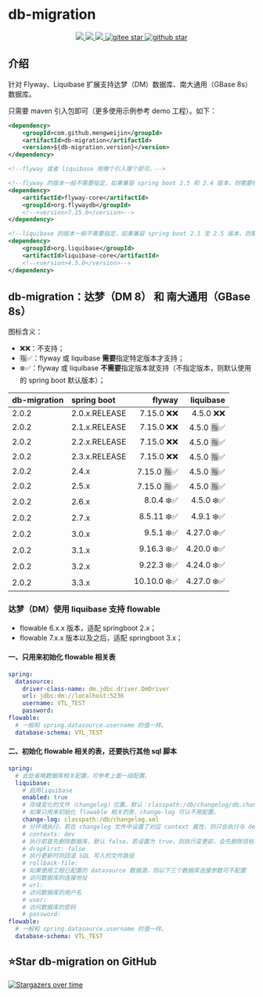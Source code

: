 # db-migration
<p align="center">
    <a target="_blank" href="https://search.maven.org/search?q=g:%22com.github.mengweijin%22%20AND%20a:%22db-migration%22">
        <img src="https://img.shields.io/maven-central/v/com.github.mengweijin/db-migration?label=db-migration&color=blue" />
    </a>
	<a target="_blank" href="https://github.com/mengweijin/db-migration/blob/master/LICENSE">
		<img src="https://img.shields.io/badge/license-Apache2.0-blue.svg" />
	</a>
	<a target="_blank" href="https://www.oracle.com/technetwork/java/javase/downloads/index.html">
		<img src="https://img.shields.io/badge/JDK-8+-green.svg" />
	</a>
	<a target="_blank" href="https://gitee.com/mengweijin/db-migration/stargazers">
		<img src="https://gitee.com/mengweijin/db-migration/badge/star.svg?theme=dark" alt='gitee star'/>
	</a>
	<a target="_blank" href='https://github.com/mengweijin/db-migration'>
		<img src="https://img.shields.io/github/stars/mengweijin/db-migration.svg?style=social" alt="github star"/>
	</a>
</p>

## 介绍
针对 Flyway、Liquibase 扩展支持达梦（DM）数据库、南大通用（GBase 8s）数据库。

只需要 maven 引入包即可（更多使用示例参考 demo 工程）。如下：

```xml
<dependency>
    <groupId>com.github.mengweijin</groupId>
    <artifactId>db-migration</artifactId>
    <version>${db-migration.version}</version>
</dependency>

<!--flyway 或者 liquibase 用哪个引入哪个即可。-->

<!--flyway 的版本一般不需要指定，如果兼容 spring boot 2.5 和 2.4 版本，则需要明确指定为 7.15.0 版本。-->
<dependency>
    <artifactId>flyway-core</artifactId>
    <groupId>org.flywaydb</groupId>
    <!--<version>7.15.0</version>-->
</dependency>

<!--liquibase 的版本一般不需要指定，如果兼容 spring boot 2.1 至 2.5 版本，则需要明确指定为 4.5.0 版本。-->
<dependency>
    <groupId>org.liquibase</groupId>
    <artifactId>liquibase-core</artifactId>
    <!--<version>4.5.0</version>-->
</dependency>
```

## db-migration：达梦（DM 8） 和 南大通用（GBase 8s）

图标含义：

* ❌❌：不支持；
* 🈯✅：flyway 或 liquibase **需要**指定特定版本才支持；
* ❄️✅：flyway 或 liquibase **不需要**指定版本就支持（不指定版本，则默认使用的 spring boot 默认版本）；

| db-migration | spring boot   |      flyway |  liquibase |
|:-------------|:--------------|------------:|-----------:|
| 2.0.2        | 2.0.x.RELEASE |   7.15.0 ❌❌ |   4.5.0 ❌❌ |
| 2.0.2        | 2.1.x.RELEASE |   7.15.0 ❌❌ |  4.5.0 🈯✅ |
| 2.0.2        | 2.2.x.RELEASE |   7.15.0 ❌❌ |  4.5.0 🈯✅ |
| 2.0.2        | 2.3.x.RELEASE |   7.15.0 ❌❌ |  4.5.0 🈯✅ |
| 2.0.2        | 2.4.x         |  7.15.0 🈯✅ |  4.5.0 🈯✅ |
| 2.0.2        | 2.5.x         |  7.15.0 🈯✅ |  4.5.0 🈯✅ |
| 2.0.2        | 2.6.x         |   8.0.4 ❄️✅ |  4.5.0 ❄️✅ |
| 2.0.2        | 2.7.x         |  8.5.11 ❄️✅ |  4.9.1 ❄️✅ |
| 2.0.2        | 3.0.x         |   9.5.1 ❄️✅ | 4.27.0 ❄️✅ |
| 2.0.2        | 3.1.x         |  9.16.3 ❄️✅ | 4.20.0 ❄️✅ |
| 2.0.2        | 3.2.x         |  9.22.3 ❄️✅ | 4.24.0 ❄️✅ |
| 2.0.2        | 3.3.x         | 10.10.0 ❄️✅ | 4.27.0 ❄️✅ |

### 达梦（DM）使用 liquibase 支持 flowable

* flowable 6.x.x 版本，适配 springboot 2.x；
* flowable 7.x.x 版本以及之后，适配 springboot 3.x；

#### 一、只用来初始化 flowable 相关表

```yaml
spring:
  datasource:
    driver-class-name: dm.jdbc.driver.DmDriver
    url: jdbc:dm://localhost:5236
    username: VTL_TEST
    password: 
flowable:
  # 一般和 spring.datasource.username 的值一样。
  database-schema: VTL_TEST
```

#### 二、初始化 flowable 相关的表，还要执行其他 sql 脚本

```yaml
spring:
  # 此处省略数据库相关配置，可参考上面一段配置。
  liquibase:
    # 启用liquibase
    enabled: true
    # 存储变化的文件（changelog）位置。默认：classpath:/db/changelog/db.changelog-master.xml
    # 如果只用来初始化 flowable 相关的表，change-log 可以不用配置。
    change-log: classpath:/db/changelog.xml
    # 分环境执行，若在 changelog 文件中设置了对应 context 属性，则只会执行与 dev 对应值的 changeset
    # contexts: dev
    # 执行前首先删除数据库，默认 false。若设置为 true，则执行变更前，会先删除目标数据库，请谨慎
    # dropFirst: false
    # 执行更新时将回滚 SQL 写入的文件路径
    # rollback-file:
    # 如果使用工程已配置的 datasource 数据源，则以下三个数据库连接参数可不配置
    # 访问数据库的连接地址
    # url:
    # 访问数据库的用户名
    # user:
    # 访问数据库的密码
    # password:
flowable:
  # 一般和 spring.datasource.username 的值一样。
  database-schema: VTL_TEST
```


## ⭐Star db-migration on GitHub

[![Stargazers over time](https://starchart.cc/mengweijin/db-migration.svg)](https://starchart.cc/mengweijin/db-migration)
